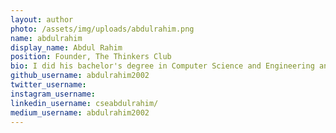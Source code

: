```yaml
---
layout: author
photo: /assets/img/uploads/abdulrahim.png
name: abdulrahim
display_name: Abdul Rahim
position: Founder, The Thinkers Club
bio: I did his bachelor's degree in Computer Science and Engineering and enjoy exploring new technologies. Recently i've developed a new hobby i.e. working in the linux kernel.
github_username: abdulrahim2002
twitter_username: 
instagram_username: 
linkedin_username: cseabdulrahim/
medium_username: abdulrahim2002
---
```


